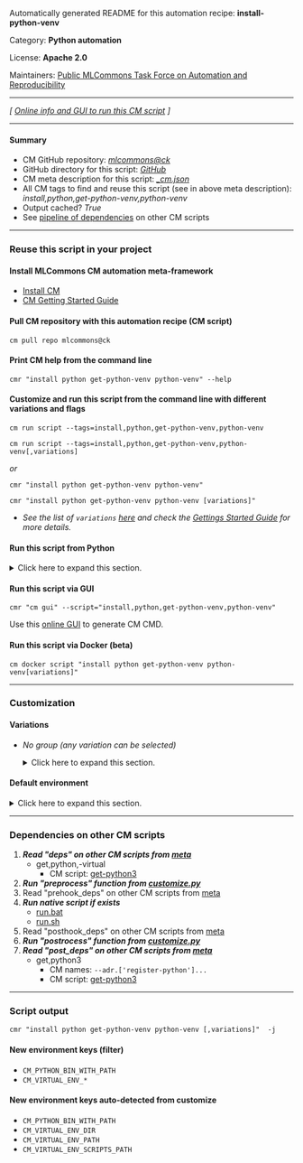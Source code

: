 Automatically generated README for this automation recipe: **install-python-venv**

Category: **Python automation**

License: **Apache 2.0**

Maintainers: [Public MLCommons Task Force on Automation and Reproducibility](https://github.com/mlcommons/ck/blob/master/docs/taskforce.md)

---
*[ [Online info and GUI to run this CM script](https://access.cknowledge.org/playground/?action=scripts&name=install-python-venv,7633ebada4584c6c) ]*

---
#### Summary

* CM GitHub repository: *[mlcommons@ck](https://github.com/mlcommons/ck/tree/dev/cm-mlops)*
* GitHub directory for this script: *[GitHub](https://github.com/mlcommons/ck/tree/dev/cm-mlops/script/install-python-venv)*
* CM meta description for this script: *[_cm.json](_cm.json)*
* All CM tags to find and reuse this script (see in above meta description): *install,python,get-python-venv,python-venv*
* Output cached? *True*
* See [pipeline of dependencies](#dependencies-on-other-cm-scripts) on other CM scripts


---
### Reuse this script in your project

#### Install MLCommons CM automation meta-framework

* [Install CM](https://access.cknowledge.org/playground/?action=install)
* [CM Getting Started Guide](https://github.com/mlcommons/ck/blob/master/docs/getting-started.md)

#### Pull CM repository with this automation recipe (CM script)

```cm pull repo mlcommons@ck```

#### Print CM help from the command line

````cmr "install python get-python-venv python-venv" --help````

#### Customize and run this script from the command line with different variations and flags

`cm run script --tags=install,python,get-python-venv,python-venv`

`cm run script --tags=install,python,get-python-venv,python-venv[,variations] `

*or*

`cmr "install python get-python-venv python-venv"`

`cmr "install python get-python-venv python-venv [variations]" `


* *See the list of `variations` [here](#variations) and check the [Gettings Started Guide](https://github.com/mlcommons/ck/blob/dev/docs/getting-started.md) for more details.*

#### Run this script from Python

<details>
<summary>Click here to expand this section.</summary>

```python

import cmind

r = cmind.access({'action':'run'
                  'automation':'script',
                  'tags':'install,python,get-python-venv,python-venv'
                  'out':'con',
                  ...
                  (other input keys for this script)
                  ...
                 })

if r['return']>0:
    print (r['error'])

```

</details>


#### Run this script via GUI

```cmr "cm gui" --script="install,python,get-python-venv,python-venv"```

Use this [online GUI](https://cKnowledge.org/cm-gui/?tags=install,python,get-python-venv,python-venv) to generate CM CMD.

#### Run this script via Docker (beta)

`cm docker script "install python get-python-venv python-venv[variations]" `

___
### Customization


#### Variations

  * *No group (any variation can be selected)*
    <details>
    <summary>Click here to expand this section.</summary>

    * `_lto`
      - Workflow:
    * `_optimized`
      - Workflow:
    * `_shared`
      - Workflow:
    * `_with-custom-ssl`
      - Workflow:
    * `_with-ssl`
      - Workflow:

    </details>

#### Default environment

<details>
<summary>Click here to expand this section.</summary>

These keys can be updated via `--env.KEY=VALUE` or `env` dictionary in `@input.json` or using script flags.


</details>

___
### Dependencies on other CM scripts


  1. ***Read "deps" on other CM scripts from [meta](https://github.com/mlcommons/ck/tree/dev/cm-mlops/script/install-python-venv/_cm.json)***
     * get,python,-virtual
       - CM script: [get-python3](https://github.com/mlcommons/ck/tree/master/cm-mlops/script/get-python3)
  1. ***Run "preprocess" function from [customize.py](https://github.com/mlcommons/ck/tree/dev/cm-mlops/script/install-python-venv/customize.py)***
  1. Read "prehook_deps" on other CM scripts from [meta](https://github.com/mlcommons/ck/tree/dev/cm-mlops/script/install-python-venv/_cm.json)
  1. ***Run native script if exists***
     * [run.bat](https://github.com/mlcommons/ck/tree/dev/cm-mlops/script/install-python-venv/run.bat)
     * [run.sh](https://github.com/mlcommons/ck/tree/dev/cm-mlops/script/install-python-venv/run.sh)
  1. Read "posthook_deps" on other CM scripts from [meta](https://github.com/mlcommons/ck/tree/dev/cm-mlops/script/install-python-venv/_cm.json)
  1. ***Run "postrocess" function from [customize.py](https://github.com/mlcommons/ck/tree/dev/cm-mlops/script/install-python-venv/customize.py)***
  1. ***Read "post_deps" on other CM scripts from [meta](https://github.com/mlcommons/ck/tree/dev/cm-mlops/script/install-python-venv/_cm.json)***
     * get,python3
       * CM names: `--adr.['register-python']...`
       - CM script: [get-python3](https://github.com/mlcommons/ck/tree/master/cm-mlops/script/get-python3)

___
### Script output
`cmr "install python get-python-venv python-venv [,variations]"  -j`
#### New environment keys (filter)

* `CM_PYTHON_BIN_WITH_PATH`
* `CM_VIRTUAL_ENV_*`
#### New environment keys auto-detected from customize

* `CM_PYTHON_BIN_WITH_PATH`
* `CM_VIRTUAL_ENV_DIR`
* `CM_VIRTUAL_ENV_PATH`
* `CM_VIRTUAL_ENV_SCRIPTS_PATH`